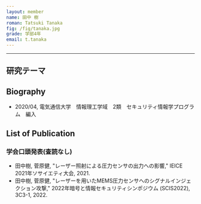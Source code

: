 ```yaml
---
layout: member
name: 田中 樹
roman: Tatsuki Tanaka
fig: /fig/tanaka.jpg
grade: 学部4年
email: t.tanaka
---
```


---


## 研究テーマ

## Biography
- 2020/04, 電気通信大学　情報理工学域　2類　セキュリティ情報学プログラム　編入


## List of Publication

### 学会口頭発表(査読なし)
- 田中樹, 菅原健, "レーザー照射による圧力センサの出力への影響," IEICE 2021年ソサイエティ大会, 2021.
- 田中樹, 菅原健, "レーザーを用いたMEMS圧力センサへのシグナルインジェクション攻撃," 2022年暗号と情報セキュリティシンポジウム (SCIS2022), 3C3-1, 2022.
